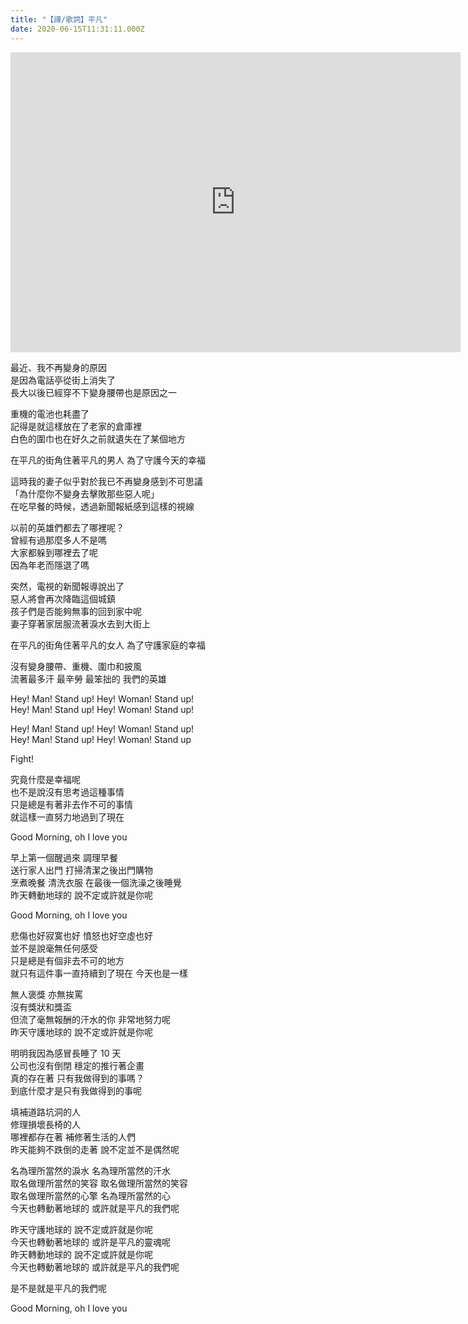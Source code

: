 ```yaml
---
title: "【譯/歌詞】平凡"
date: 2020-06-15T11:31:11.000Z
---
```


<iframe width="720" height="480" src="https://www.youtube.com/embed/QtkK2VWyq6g" frameborder="0" allow="accelerometer; autoplay; clipboard-write; encrypted-media; gyroscope; picture-in-picture" allowfullscreen></iframe>

最近、我不再變身的原因
<br>是因為電話亭從街上消失了
<br>長大以後已經穿不下變身腰帶也是原因之一

重機的電池也耗盡了
<br>記得是就這樣放在了老家的倉庫裡
<br>白色的圍巾也在好久之前就遺失在了某個地方

在平凡的街角住著平凡的男人 為了守護今天的幸福

這時我的妻子似乎對於我已不再變身感到不可思議
<br>「為什麼你不變身去擊敗那些惡人呢」
<br>在吃早餐的時候，透過新聞報紙感到這樣的視線

以前的英雄們都去了哪裡呢？
<br>曾經有過那麼多人不是嗎
<br>大家都躲到哪裡去了呢
<br>因為年老而隱退了嗎

突然，電視的新聞報導說出了
<br>惡人將會再次降臨這個城鎮
<br>孩子們是否能夠無事的回到家中呢
<br>妻子穿著家居服流著淚水去到大街上

在平凡的街角住著平凡的女人 為了守護家庭的幸福

沒有變身腰帶、重機、圍巾和披風
<br>流著最多汗 最辛勞 最笨拙的 我們的英雄

Hey! Man! Stand up! Hey! Woman! Stand up!
<br>Hey! Man! Stand up! Hey! Woman! Stand up!

Hey! Man! Stand up! Hey! Woman! Stand up!
<br>Hey! Man! Stand up! Hey! Woman! Stand up

Fight!

究竟什麼是幸福呢
<br>也不是說沒有思考過這種事情
<br>只是總是有著非去作不可的事情
<br>就這樣一直努力地過到了現在

Good Morning, oh I love you

早上第一個醒過來 調理早餐
<br>送行家人出門 打掃清潔之後出門購物
<br>烹煮晚餐 清洗衣服 在最後一個洗澡之後睡覺
<br>昨天轉動地球的 說不定或許就是你呢

Good Morning, oh I love you

悲傷也好寂寞也好 憤怒也好空虛也好
<br>並不是說毫無任何感受
<br>只是總是有個非去不可的地方
<br>就只有這件事一直持續到了現在 今天也是一樣

無人褒獎 亦無挨罵
<br>沒有獎狀和獎盃
<br>但流了毫無報酬的汗水的你 非常地努力呢
<br>昨天守護地球的 說不定或許就是你呢

明明我因為感冒長睡了 10 天
<br>公司也沒有倒閉 穩定的推行著企畫
<br>真的存在著 只有我做得到的事嗎？
<br>到底什麼才是只有我做得到的事呢

填補道路坑洞的人
<br>修理損壞長椅的人
<br>哪裡都存在著 補修著生活的人們
<br>昨天能夠不跌倒的走著 說不定並不是偶然呢

名為理所當然的淚水 名為理所當然的汗水
<br>取名做理所當然的笑容 取名做理所當然的笑容
<br>取名做理所當然的心擎 名為理所當然的心
<br>今天也轉動著地球的 或許就是平凡的我們呢

昨天守護地球的 說不定或許就是你呢
<br>今天也轉動著地球的 或許是平凡的靈魂呢
<br>昨天轉動地球的 說不定或許就是你呢
<br>今天也轉動著地球的 或許就是平凡的我們呢

是不是就是平凡的我們呢

Good Morning, oh I love you
